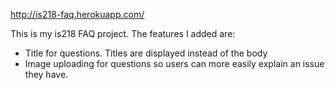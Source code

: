 http://is218-faq.herokuapp.com/

This is my is218 FAQ project. 
The features I added are:
- Title for questions. Titles are displayed instead of the body
- Image uploading for questions so users can more easily explain an issue they have.
